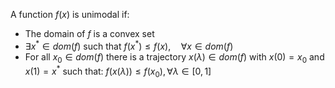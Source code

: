 A function $f(x)$ is unimodal if:
- The domain of $f$ is a convex set
- $\exists x^* \in dom(f)$ such that $f(x^*)\leq f(x),\hspace{1em} \forall x\in dom(f)$
- For all $x_0\in dom(f)$ there is a trajectory $x(\lambda)\in dom(f)$ with $x(0)=x_0$ and $x(1) = x^*$ such that: $f(x(\lambda))\leq f(x_0), \forall \lambda \in [0,1]$ 

